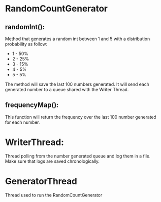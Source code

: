 # RandomCountGenerator


## randomInt():
Method that generates a random int between 1 and 5 with a distribution
probability as follow:
 - 1 - 50%
 - 2 - 25%
 - 3 - 15%
 - 4 - 5%
 - 5 - 5%


The method will save the last 100 numbers generated.
It will send each generated number to a queue shared with the Writer Thread.

## frequencyMap():
This function will return the frequency over the last 100 number generated
for each number.


# WriterThread:

Thread polling from the number generated queue and log them in a file.
Make sure that logs are saved chronologically.

# GeneratorThread

Thread used to run the RandomCountGenerator

